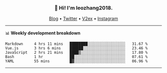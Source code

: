 <h3 align="center">👋 Hi! I'm leozhang2018.</h3>
<p align="center">
  <a href="https://code.leozhang2018.me">Blog</a> •
  <a href="https://twitter.com/leozhang2018">Twitter</a> •
  <a href="https://www.v2ex.com/member/leozhang">V2ex</a> •
  <a href="https://www.instagram.com/leozhanghere">Instagram</a>
</p>

-------

📊 **Weekly development breakdown**
<!--START_SECTION:waka-->
```text
Markdown     4 hrs 11 mins   ████████░░░░░░░░░░░░░░░░░   31.67 % 
Vue.js       3 hrs 6 mins    ██████░░░░░░░░░░░░░░░░░░░   23.46 % 
JavaScript   2 hrs 21 mins   ████▒░░░░░░░░░░░░░░░░░░░░   17.80 % 
Bash         1 hr            ██░░░░░░░░░░░░░░░░░░░░░░░   07.61 % 
YAML         55 mins         █▓░░░░░░░░░░░░░░░░░░░░░░░   06.96 % 
```
<!--END_SECTION:waka-->
-------
